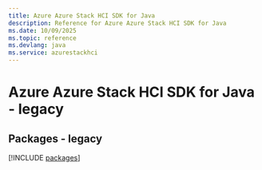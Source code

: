 ```yaml
---
title: Azure Azure Stack HCI SDK for Java
description: Reference for Azure Azure Stack HCI SDK for Java
ms.date: 10/09/2025
ms.topic: reference
ms.devlang: java
ms.service: azurestackhci
---
```

# Azure Azure Stack HCI SDK for Java - legacy
## Packages - legacy
[!INCLUDE [packages](azure-stack-hci-index.md)]